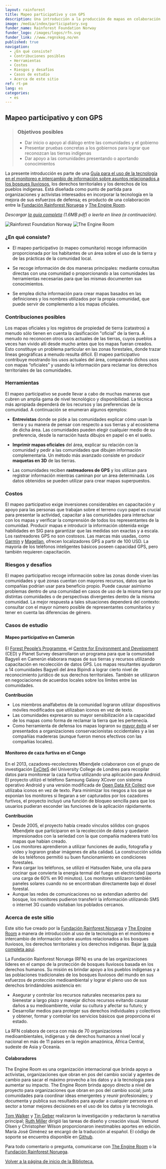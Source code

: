 ```yaml
---
layout: rainforest
title: Mapeo participativo y con GPS
description: Una introducción a la producción de mapas en colaboración con las comunidades (mapeo participativo) a fin de mostrar el uso real de un área, comparar un área con mapas “oficiales” y usar dicha información en reclamaciones comunitarias de derechos territoriales. <p>Parte del informe <a href="/rainforest-tech">Tecnología para bosques lluviosos</a>.</p>
image: /media/index/participatory.svg
funder_name: Rainforest Foundation Norway
funder_logo: /images/logos/rfn.svg
funder_link: //www.regnskog.no/en
published: true
navigation:
  - ¿En qué consiste?
  - Contribuciones posibles
  - Herramientas
  - Costos
  - Riesgos y desafíos
  - Casos de estudio
  - Acerca de este sitio
ref: rt-pm
lang: es
categories:
  - es
---
```


## **Mapeo participativo y con GPS**

> ### Objetivos posibles
> * Dar inicio o apoyo al diálogo entre las comunidades y el gobierno
> * Presentar pruebas concretas a los gobiernos para lograr que reconozcan las tierras indígenas
> * Dar apoyo a las comunidades presentando o aportando conocimientos

La presente introducción es parte de una [Guía para el uso de la tecnología en el monitoreo e intercambio de información sobre asuntos relacionados a los bosques lluviosos](https://library.theengineroom.org/pt/rainforest-tech/), los derechos territoriales y los derechos de los pueblos indígenas. Está diseñada como punto de partida para organizaciones y activistas interesados en incorporar la tecnología en la mejora de sus esfuerzos de defensa; es producto de una colaboración entre la [Fundación Rainforest Noruega](http://www.regnskog.no/en/) y [The Engine Room](https://theengineroom.org).

_Descargar [la guía completa](http://d5i6is0eze552.cloudfront.net/documents/Publikasjoner/Andre-rapporter/Rainforest-tech-primer.pdf?mtime=20160704134642) (1.6MB pdf) o leerla en línea (a continuación)._

![Rainforest Foundation Norway](/images/logos/rfn-dark.svg) ![The Engine Room](/images/logos/engineroom-dark.png)


### **¿En qué consiste?**

* El mapeo participativo (o mapeo comunitario) recoge información proporcionada por los  habitantes de un área sobre el uso de la tierra y de las prácticas de la comunidad local.

* Se recoge información de dos maneras principales: mediante consultas directas con una comunidad o proporcionando a las comunidades las herramientas necesarias para que las mismas documenten sus conocimientos.

* Se emplea dicha información para crear mapas basados en las definiciones y los nombres utilizados por la propia comunidad, que puede servir de complemento a los mapas oficiales.

### **Contribuciones posibles**

Los mapas oficiales y los registros de propiedad de tierra (catastros) a menudo sólo tienen en cuenta la clasificación "oficial" de la tierra. A menudo no reconocen otros usos actuales de las tierras, cuyos pueblos a veces han vivido allí desde mucho antes que los mapas fueran creados. Esto constituye un problema particular en las zonas forestales, donde trazar líneas geográficas a menudo resulta difícil. El mapeo participativo contribuye mostrando los usos actuales del área, comparando dichos usos con mapas “oficiales” y usando la información para reclamar los derechos territoriales de las comunidades.

### **Herramientas**

El mapeo participativo se puede llevar a cabo de muchas maneras que cubren un amplia gama de nivel tecnológico y disponibilidad. La técnica más apropiada dependerá de los recursos y las preferencias de la comunidad. A continuación se enumeran algunos ejemplos:

* **Entrevistas** donde se pide a las comunidades explicar cómo usan la tierra y su manera de pensar con respecto a sus tierras y al ecosistema de dicha área. Las comunidades pueden elegir cualquier medio de su preferencia, desde la narración hasta dibujos en papel o en el suelo.

* **Imprimir mapas oficiales** del área, explicar su relación con la comunidad y pedir a las comunidades que dibujen información complementaria. Un método más avanzado consiste en producir **maquetas en 3D** de las tierras.

* Las comunidades reciben **rastreadores de GPS** y los utilizan para registrar información mientras caminan por un área determinada. Los datos obtenidos se pueden utilizar para crear mapas superpuestos.

### **Costos**

El mapeo participativo exige inversiones considerables en capacitación y apoyo para las personas que trabajan sobre el terreno cuyo papel es crucial para presentar la actividad, capacitar a las comunidades para interactuar con los mapas y verificar la comprensión de todos los representantes de la comunidad. Producir mapas e introducir la información obtenida exige habilidades en SIG para garantizar que las medidas son exactas y a escala. Los rastreadores GPS no son costosos. Las marcas más usadas, como [Garmin](https://buy.garmin.com/en-US/US/cIntoSports-c10341-p1.html) y [Magellan](http://www.magellangps.com/Store/eXploristSeries), ofrecen localizadores GPS a partir de 100 USD. La mayoría de los teléfonos inteligentes básicos poseen capacidad GPS, pero también requieren capacitación.

### **Riesgos y desafíos**

El mapeo participativo recoge información sobre las zonas donde viven las comunidades y qué zonas cuentan con mayores recursos, datos que las compañías podrían usar para beneficio propio. Puede causar asimismo problemas dentro de una comunidad en casos de uso de la misma tierra por distintas comunidades o de perspectivas divergentes dentro de la misma comunidad. La mejor respuesta a tales situaciones dependerá del contexto: consultar con el mayor número posible de representantes comunitarios y tener en cuenta las diferencias de género.

### **Casos de estudio**
#### Mapeo participativo en Camerún
El [Forest People’s Programme](http://www.forestpeoples.org/), el [Centre for Environment and Development](http://www.cedcameroun.org/) (CED) y Planet Survey desarrollaron un programa para que la comunidad Bagyeli en Camerún elaborara mapas de sus tierras y recursos utilizando capacitación en recolección de datos GPS. Los mapas resultantes ayudaron a 14 comunidades Bagyeli del área Bipindi a lograr cierto nivel de reconocimiento jurídico de sus derechos territoriales. También se utilizaron en negociaciones de acuerdos locales sobre los límites entre las comunidades.

**Contribución**

* Los miembros analfabetos de la comunidad lograron utilizar dispositivos móviles modificados que utilizaban iconos en vez de texto.
* Las comunidades expresaron su mayor sensibilización a la capacidad de los mapas como forma de reclamar la tierra que les pertenecía.
* Como herramienta de defensa los mapas lograron su [mayor éxito](http://www.iapad.org/wp-content/uploads/2015/07/cameroon_unep_report_nov08_eng.pdf) al ser presentados a organizaciones conservacionistas occidentales y a las compañías madereras (aunque fueron menos efectivos con las compañías locales).

#### Monitoreo de caza furtiva en el Congo
En el 2013, cazadores-recolectores Mbendjele colaboraron con el grupo de investigación [ExCiteS](https://uclexcites.wordpress.com/) del University College de Londres para recopilar datos para monitorear la caza furtiva utilizando una aplicación para Android. El proyecto utilizó el teléfono Samsung Galaxy XCover con sistema operativo Android y una versión modificada de [Open Data Kit Collect](https://opendatakit.org/) que utilizaba iconos en vez de texto. Para minimizar los riesgos a los que se exponían los monitores si llegaran a ser capturados por los cazadores furtivos, el proyecto incluyó una función de bloqueo sencilla para que los usuarios pudieran esconder las funciones de la aplicación rápidamente.

**Contribución**

* Desde 2005, el proyecto había creado vínculos sólidos con grupos Mbendjele que participaron en la recolección de datos y quedaron impresionados con la seriedad con la que compañía maderera trató los mapas que habían creado.
* Los monitores aprendieron a utilizar funciones de audio, fotografía y video y lograron grabar imágenes de alta calidad. La construcción sólida de los teléfonos permitió su buen funcionamiento en condiciones forestales.
* Para cargar los teléfonos, se utilizó el Hatsuden Nabe, una olla para cocinar que convierte la energía termal del fuego en electricidad (aporta una carga de 60% en 90 minutos). Los monitores utilizaron también paneles solares cuando no se encontraban directamente bajo el dosel forestal.
* Aunque las redes de comunicaciones no se extendían adentro del bosque, los monitores pudieron transferir la información utilizando SMS o internet 3G cuando visitaban los poblados cercanos.


### **Acerca de este sitio**
Este sitio fue creado por la [Fundación Rainforest Noruega](www.regnskog.no/en/) y [The Engine Room](https://theengineroom.org) a manera de introducción al uso de la tecnología en el monitoreo e intercambio de información sobre asuntos relacionados a los bosques lluviosos, los derechos territoriales y los derechos indígenas. Bajar [la guía completa aquí](http://d5i6is0eze552.cloudfront.net/documents/Publikasjoner/Andre-rapporter/Rainforest-tech-primer.pdf?mtime=20160704134642).

La Fundación Rainforest Noruega (RFN) es una de las organizaciones líderes en el campo de la protección de bosques lluviosos basada en los derechos humanos. Su misión es brindar apoyo a los pueblos indígenas y a las poblaciones tradicionales de los bosques lluviosos del mundo en sus esfuerzos de protección medioambiental y lograr el pleno uso de sus derechos brindándoles asistencia en:

* Asegurar y controlar los recursos naturales necesarios para su bienestar a 	largo plazo y manejar dichos recursos evitando causar daños a su medioambiente, violar su cultura y afectar su futuro; y
* Desarrollar medios para proteger sus derechos individuales y colectivos y obtener, 	formar y controlar los servicios básicos que proporciona el estado.

La RFN colabora de cerca con más de 70 organizaciones medioambientales, indígenas y de derechos humanos a nivel local y nacional en más de 11 países en la región amazónica, África Central, sudeste de Asia y Oceanía.

#### Colaboradores
The Engine Room es una organización internacional que brinda apoyo a activistas, organizaciones que obran en pos del cambio social y agentes de cambio para sacar el máximo provecho a los datos y a la tecnología para aumentar su impacto. The Engine Room brinda apoyo directo a nivel de proyecto para organizaciones que obran en pos del cambio social; junta comunidades para coordinar ideas emergentes y reunir profesionales; y documenta y publica sus resultados para ayudar a cualquier persona en el sector a tomar mejores decisiones en el uso de los datos y la tecnología.


[Tom Walker](https://www.theengineroom.org/our_team/tom-walker/) y [Tin Geber](https://www.theengineroom.org/our_team/tin-geber/) realizaron la investigación y redactaron la narrativa principal; [Ruth Miller](http://ruthmiller.net/) dirigió las tareas de diseño y creación visual. Vemund Olsen y Christopher Wilson proporcionaron inestimables aportes en edició­n. María José Giménez se encargó de la traducción al español. El código de soporte se encuentra disponible en [Github](https://github.com/the-engine-room/library/).

Para todo comentario o pregunta, comunicarse con [The Engine Room](mailto:post@theengineroom.org) o la [Fundación Rainforest Noruega](mailto:rainforest@rainforest.no).

[Volver a la página de inicio de la Biblioteca.](/rainforest-tech)
